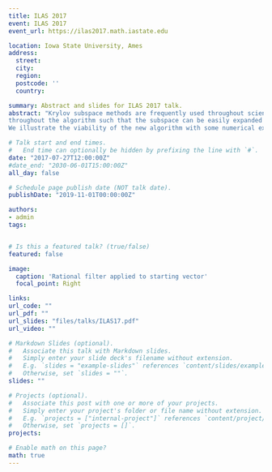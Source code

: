 ```yaml
---
title: ILAS 2017
event: ILAS 2017
event_url: https://ilas2017.math.iastate.edu

location: Iowa State University, Ames
address:
  street: 
  city: 
  region: 
  postcode: ''
  country:

summary: Abstract and slides for ILAS 2017 talk.
abstract: "Krylov subspace methods are frequently used throughout scientific computing. In this talk we focus on the rational Krylov method which is used, among others, for the (non)linear eigenvalue problem, rational approximation, and contour integration. Implicit restarting is often necessary and relies on applying QR steps on the recurrence matrices. Classically this is done by the explicit QR algorithm, not exploiting any structure of the recurrence matrices involved. Though theoretically fine, these explicit steps are costly and can exhibit numerical difficulties. We will present a new approach using an implicit, structure preserving QR algorithm to overcome the classical drawbacks. To achieve this we apply an initial unitary transformation on the rational Krylov pencil that acts directly on a QR factored form of the recurrence matrices. This transformation allows for the application of a generalized implicit QZ step on the rational Krylov pencil that naturally preserves the structure in the recurrence matrices. This proves to be an efficient framework for the formulation of the implicit restart of the rational Krylov method or, equivalently, for the application of a rational filter. It has multiple advantages over traditional approaches: complex conjugate Ritz pairs can be removed from real pencils in real arithmetic, the structure is preserved
throughout the algorithm such that the subspace can be easily expanded after the contraction phase, and deflation of Ritz values can be carefully monitored.
We illustrate the viability of the new algorithm with some numerical examples."

# Talk start and end times.
#   End time can optionally be hidden by prefixing the line with `#`.
date: "2017-07-27T12:00:00Z"
#date_end: "2030-06-01T15:00:00Z"
all_day: false

# Schedule page publish date (NOT talk date).
publishDate: "2019-11-01T00:00:00Z"

authors:
- admin
tags:


# Is this a featured talk? (true/false)
featured: false

image:
  caption: 'Rational filter applied to starting vector'
  focal_point: Right

links:
url_code: ""
url_pdf: ""
url_slides: "files/talks/ILAS17.pdf"
url_video: ""

# Markdown Slides (optional).
#   Associate this talk with Markdown slides.
#   Simply enter your slide deck's filename without extension.
#   E.g. `slides = "example-slides"` references `content/slides/example-slides.md`.
#   Otherwise, set `slides = ""`.
slides: ""

# Projects (optional).
#   Associate this post with one or more of your projects.
#   Simply enter your project's folder or file name without extension.
#   E.g. `projects = ["internal-project"]` references `content/project/deep-learning/index.md`.
#   Otherwise, set `projects = []`.
projects:

# Enable math on this page?
math: true
---
```

